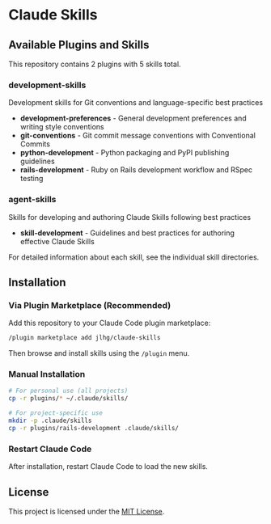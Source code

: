 # Claude Skills

## Available Plugins and Skills

This repository contains 2 plugins with 5 skills total.

### development-skills

Development skills for Git conventions and language-specific best practices

- **development-preferences** - General development preferences and writing style conventions
- **git-conventions** - Git commit message conventions with Conventional Commits
- **python-development** - Python packaging and PyPI publishing guidelines
- **rails-development** - Ruby on Rails development workflow and RSpec testing

### agent-skills

Skills for developing and authoring Claude Skills following best practices

- **skill-development** - Guidelines and best practices for authoring effective Claude Skills

For detailed information about each skill, see the individual skill directories.

## Installation

### Via Plugin Marketplace (Recommended)

Add this repository to your Claude Code plugin marketplace:

```bash
/plugin marketplace add jlhg/claude-skills
```

Then browse and install skills using the `/plugin` menu.

### Manual Installation

```bash
# For personal use (all projects)
cp -r plugins/* ~/.claude/skills/

# For project-specific use
mkdir -p .claude/skills
cp -r plugins/rails-development .claude/skills/
```

### Restart Claude Code

After installation, restart Claude Code to load the new skills.

## License

This project is licensed under the [MIT License](LICENSE).

